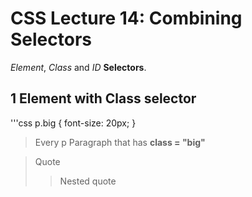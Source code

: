 # CSS Lecture 14: Combining Selectors

*Element*, *Class* and *ID* **Selectors**.

## 1 Element with Class selector 

'''css
p.big {
	font-size: 20px;
} 

> Every p Paragraph that has **class = "big"**

> Quote
> > Nested quote 